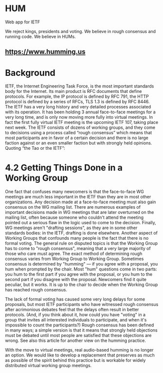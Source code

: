# HUM
Web app for IETF

We reject kings, presidents and voting.
We believe in rough consensus and running code.
We believe in HUMs.

## https://www.humming.us

# Background
IETF, the Internet Engineering Task Force, is the most important standards body for the Internet. Its main product is RFC documents that define protocols. For example, the IP protocol is defined by RFC 791, the HTTP protocol is defined by a series of RFCs, TLS 1.3 is defined by RFC 8446.
The IETF has a very long history and very detailed processes associated with its operation. It has been holding 3 annual face-to-face meetings for a very long time, and is only now moving more fully into virtual meetings. In fact the first fully virtual IETF meeting is the upcoming IETF 107, taking place next week.
The IETF consists of dozens of working groups, and they come to decisions using a process called “rough consensus” which means that most participants are in favor of a certain decision and there is no large faction against or an even smaller faction but with strongly held opinions. Quoting “the Tao or the IETF”:

# 4.2 Getting Things Done in a Working Group
One fact that confuses many newcomers is that the face-to-face WG meetings are much less important in the IETF than they are in most other organizations. Any decision made at a face-to-face meeting must also gain consensus on the WG mailing list. There are numerous examples of important decisions made in WG meetings that are later overturned on the mailing list, often because someone who couldn't attend the meeting pointed out a serious flaw in the logic used to come to the decision. Finally, WG meetings aren't "drafting sessions", as they are in some other standards bodies: in the IETF, drafting is done elsewhere.
Another aspect of Working Groups that confounds many people is the fact that there is no formal voting. The general rule on disputed topics is that the Working Group has to come to "rough consensus", meaning that a very large majority of those who care must agree. The exact method of determining rough consensus varies from Working Group to Working Group. Sometimes consensus is determined by "humming" — if you agree with a proposal, you hum when prompted by the chair. Most "hum" questions come in two parts: you hum to the first part if you agree with the proposal, or you hum to the second part if you disagree with the proposal. Newcomers find it quite peculiar, but it works. It is up to the chair to decide when the Working Group has reached rough consensus.

The lack of formal voting has caused some very long delays for some proposals, but most IETF participants who have witnessed rough consensus after acrimonious debates feel that the delays often result in better protocols. (And, if you think about it, how could you have "voting" in a group that invites all interested individuals to participate, and when it's impossible to count the participants?) Rough consensus has been defined in many ways; a simple version is that it means that strongly held objections must be debated until most people are satisfied that these objections are wrong.
See also this article for another view on the humming practice.

With the move to virtual meetings, real audio-based humming is no longer an option. We would like to develop a replacement that preserves as much as possible of the spirit behind this practice but is workable for widely distributed virtual working group meetings.
